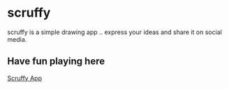 # scruffy
scruffy is a simple drawing app .. express your ideas and share it on social media.

## Have fun playing here 
[Scruffy App ](http://scruffy.itsos.org/)